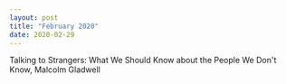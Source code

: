 ```yaml
---
layout: post
title: "February 2020"
date: 2020-02-29
---
```


Talking to Strangers: What We Should Know about the People We Don't Know, Malcolm Gladwell
